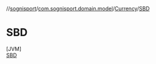 //[sognisport](../../../../index.md)/[com.sognisport.domain.model](../../index.md)/[Currency](../index.md)/[SBD](index.md)

# SBD

[JVM]\
[SBD](index.md)
